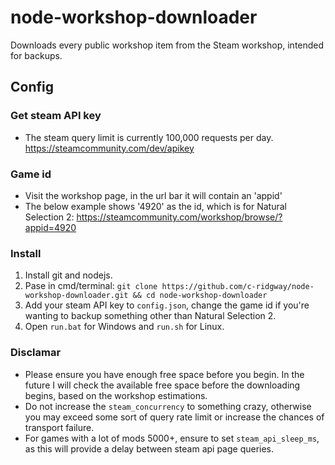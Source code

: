 # node-workshop-downloader

Downloads every public workshop item from the Steam workshop, intended for backups.

## Config

### Get steam API key

- The steam query limit is currently 100,000 requests per day.
  https://steamcommunity.com/dev/apikey

### Game id

- Visit the workshop page, in the url bar it will contain an 'appid'
- The below example shows '4920' as the id, which is for Natural Selection 2:
  https://steamcommunity.com/workshop/browse/?appid=4920

### Install

1. Install git and nodejs.
2. Pase in cmd/terminal:
   `git clone https://github.com/c-ridgway/node-workshop-downloader.git && cd node-workshop-downloader`
3. Add your steam API key to `config.json`, change the game id if you're wanting to backup something other than Natural Selection 2.
4. Open `run.bat` for Windows and `run.sh` for Linux.

### Disclamar

- Please ensure you have enough free space before you begin. In the future I will check the available free space before the downloading begins, based on the workshop estimations.
- Do not increase the `steam_concurrency` to something crazy, otherwise you may exceed some sort of query rate limit or increase the chances of transport failure.
- For games with a lot of mods 5000+, ensure to set `steam_api_sleep_ms`, as this will provide a delay between steam api page queries.
